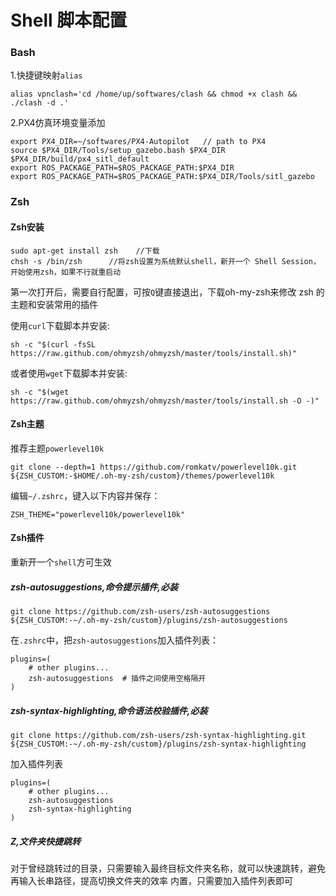 # Shell 脚本配置
### Bash 
1.快捷键映射`alias`
```
alias vpnclash='cd /home/up/softwares/clash && chmod +x clash && ./clash -d .'
```

2.PX4仿真环境变量添加
```
export PX4_DIR=~/softwares/PX4-Autopilot   // path to PX4
source $PX4_DIR/Tools/setup_gazebo.bash $PX4_DIR $PX4_DIR/build/px4_sitl_default
export ROS_PACKAGE_PATH=$ROS_PACKAGE_PATH:$PX4_DIR
export ROS_PACKAGE_PATH=$ROS_PACKAGE_PATH:$PX4_DIR/Tools/sitl_gazebo

```

### Zsh
#### Zsh安装
```
sudo apt-get install zsh    //下载
chsh -s /bin/zsh      //将zsh设置为系统默认shell，新开一个 Shell Session，开始使用zsh，如果不行就重启动
```
第一次打开后，需要自行配置，可按`Q`键直接退出，下载oh-my-zsh来修改 zsh 的主题和安装常用的插件

使用`curl`下载脚本并安装:
```
sh -c "$(curl -fsSL https://raw.github.com/ohmyzsh/ohmyzsh/master/tools/install.sh)"
```
或者使用`wget`下载脚本并安装:
```
sh -c "$(wget https://raw.github.com/ohmyzsh/ohmyzsh/master/tools/install.sh -O -)"
```
#### Zsh主题
推荐主题`powerlevel10k`
```
git clone --depth=1 https://github.com/romkatv/powerlevel10k.git ${ZSH_CUSTOM:-$HOME/.oh-my-zsh/custom}/themes/powerlevel10k
```
编辑`~/.zshrc`，键入以下内容并保存：
```
ZSH_THEME="powerlevel10k/powerlevel10k"
```
#### Zsh插件
重新开一个`shell`方可生效
##### zsh-autosuggestions,命令提示插件,必装
```
git clone https://github.com/zsh-users/zsh-autosuggestions ${ZSH_CUSTOM:-~/.oh-my-zsh/custom}/plugins/zsh-autosuggestions
```
在`.zshrc`中，把`zsh-autosuggestions`加入插件列表：
```
plugins=(
    # other plugins...
    zsh-autosuggestions  # 插件之间使用空格隔开
)
```
##### zsh-syntax-highlighting,命令语法校验插件,必装
```
git clone https://github.com/zsh-users/zsh-syntax-highlighting.git ${ZSH_CUSTOM:-~/.oh-my-zsh/custom}/plugins/zsh-syntax-highlighting 
```
加入插件列表
```
plugins=(
    # other plugins...
    zsh-autosuggestions
    zsh-syntax-highlighting
)
```

##### Z,文件夹快捷跳转
对于曾经跳转过的目录，只需要输入最终目标文件夹名称，就可以快速跳转，避免再输入长串路径，提高切换文件夹的效率
内置，只需要加入插件列表即可





























